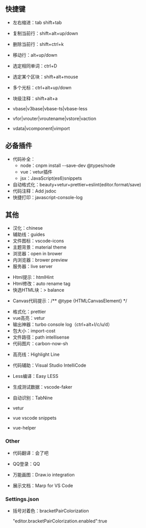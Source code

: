 ## 快捷键

- 左右缩进：tab  shift+tab
- 复制当前行：shift+alt+up/down
- 删除当前行：shift+ctrl+k
- 移动行：alt+up/down
- 选定相同单词：ctrl+D
- 选定某个区块：shift+alt+mouse
- 多个光标：ctrl+alt+up/down
- 块级注释：shift+alt+a



- vbase|v3base|vbase-ts|vbase-less
- vfor|vrouter|vroutename|vstore|vaction
- vdata|vcomponent|vimport

## 必备插件

- 代码补全：
  - node：cnpm install --save-dev @types/node
  - vue：vetur插件
  - jsx：JavaScript(es6)snippets
- 自动格式化：beauty+vetur+prettier+eslint(editor.format/save)
- 代码注释：Add jsdoc
- 快捷打印：javascript-console-log

## 其他

- 汉化：chinese
- 辅助线：guides
- 文件图标：vscode-icons
- 主题背景：material theme
- 浏览器：open in brower
- 内浏览器：brower preview
- 服务器：live server



+ Html提示：htmlHint
+ Html修改：auto rename tag
+ 快选HTML块：> balance

- Canvas代码提示：/** @type {HTMLCanvasElement} */



+ 格式化：prettier
+ vue高亮：vetur
+ 输出神器：turbo console log（ctrl+alt+I/c/u/d）
+ 包大小：import-cost
+ 文件路径：path intellisense
+ 代码图片：carbon-now-sh



- 高亮线：Highlight Line

- 代码辅助：Visual Studio IntelliCode

- Less编译：Easy LESS
- 生成测试数据：vscode-faker
- 自动识别：TabNine



- vetur
- vue vscode snippets
- vue-helper

### Other

- 代码翻译：会了吧

- QQ登录：QQ
- 万能画图：Draw.io integration
- 展示文档：Marp for VS Code

### Settings.json

- 括号对着色：bracketPairColorization

  "editor.bracketPairColorization.enabled":true

